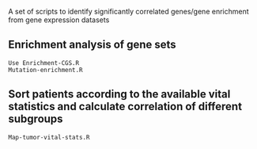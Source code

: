 
A set of scripts to identify significantly correlated genes/gene enrichment from gene expression datasets

## Enrichment analysis of gene sets
	Use Enrichment-CGS.R
	Mutation-enrichment.R

## Sort patients according to the available vital statistics and calculate correlation of different subgroups
	Map-tumor-vital-stats.R 
